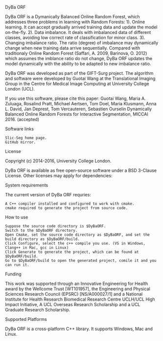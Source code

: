 DyBa ORF

DyBa ORF is a Dymanically Balanced Online Random Forest, which addresses three problems in learning with Random Forests: 
1). Online learning. It can accept gradually arrived training data and update the model on-the-fly.
2). Data imbalance. It deals with imbalanced data of different classes, avoiding low correct rate of classification for minor class.
3). Changing imbalance ratio. The ratio (degree) of imbalance may dynamically change when new training data arrive sequentially. 
    Compared with traditionaly Online Random Forest (Saffari, A. 2009, Barinova, O. 2012) which assumes the imblance ratio do not change,
    DyBa ORF updates the model dynamically with the ability to be adapted to new imbalance ratio. 

DyBa ORF was developed as part of the GIFT-Surg project. The algorithm and software were developed by Guotai Wang at the Translational Imaging Group in the Centre for Medical Image Computing at University College London (UCL).

If you use this software, please cite this paper:
    Guotai Wang, Maria A. Zuluaga, Rosalind Pratt\, Michael Aertsen, Tom Doel, Maria Klusmann, Anna L. David, Jan Deprest, Tom Vercauteren, Sebastien Ourselin
    Dynamically Balanced Online Random Forests for Interactive Segmentation, MICCAI 2016. (accepted)


Software links

    Slic-Seg home page.
    GitHub mirror.

License

Copyright (c) 2014-2016, University College London.

DyBa ORF is available as free open-source software under a BSD 3-Clause License. Other licenses may apply for dependencies:


System requirements

The current version of DyBa ORF requries:

    A C++ compiler installed and configured to work with cmake.
    cmake required to generate the project from source code.

How to use

    Suppose the source code directory is $DyBaORF.
    Switch to the $DyBaORF directory.
    Open Cmake, set the source code directory as $DyBaORF, and set the build directory as $DyBaORF/build.
    Click Configure, select the c++ compile you use. (VS in Windows, Clang++ in Mac, gcc in Linux)
    Click Generate to generate the project, which can be found at $DyBaORF/build.
    Go to $DyBaORF/build to open the generated project, comile it and you can run it.


Funding

This work was supported through an Innovative Engineering for Health award by the Wellcome Trust [WT101957], the Engineering and Physical Sciences Research Council (EPSRC) [NS/A000027/1] and a National Institute for Health Research Biomedical Research Centre UCLH/UCL High Impact Initiative, A UCL Overseas Research Scholarship and a UCL Graduate Research Scholarship.

Supported Platforms

DyBa ORF is a cross-platform C++ library. It supports Windows, Mac and Linux.
